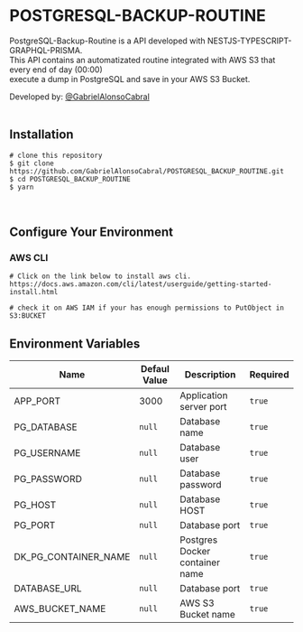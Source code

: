 # POSTGRESQL-BACKUP-ROUTINE
  PostgreSQL-Backup-Routine is a API developed with NESTJS-TYPESCRIPT-GRAPHQL-PRISMA. <br/>
  This API contains an automatizated routine integrated with AWS S3 that every end of day (00:00) <br/>
  execute a dump in PostgreSQL and save in your AWS S3 Bucket.  


  Developed by: <a href="https://www.github.com/gabrielAlonsoCabral">@GabrielAlonsoCabral</a>  
  <br/>

## Installation

```
# clone this repository
$ git clone https://github.com/GabrielAlonsoCabral/POSTGRESQL_BACKUP_ROUTINE.git
$ cd POSTGRESQL_BACKUP_ROUTINE
$ yarn
```

<br/>

## Configure Your Environment

### AWS CLI
```
# Click on the link below to install aws cli.
https://docs.aws.amazon.com/cli/latest/userguide/getting-started-install.html

# check it on AWS IAM if your has enough permissions to PutObject in S3:BUCKET
```

## Environment Variables

  <table>
    <thead>
      <tr>
        <th>Name</th>
        <th>Defaul Value</th>
        <th>Description</th>
        <th>Required</th>        
      </tr>
    </thead>
    <tbody>
        <tr>
            <td>APP_PORT</td>
            <td>3000</td>
            <td>Application server port</td>
            <td><code>true</code></td>        
        </tr>
        <tr>
            <td>PG_DATABASE</td>
            <td><code>null</code></td>
            <td>Database name</td>        
            <td><code>true</code></td>    
        </tr>
        <tr>
            <td>PG_USERNAME</td>
            <td><code>null</code></td>
            <td>Database user</td>        
            <td><code>true</code></td>    
        </tr>
        <tr>
            <td>PG_PASSWORD</td>
            <td><code>null</code></td>
            <td>Database password</td>        
            <td><code>true</code></td>    
        </tr>
        <tr>
            <td>PG_HOST</td>
            <td><code>null</code></td>
            <td>Database HOST</td>        
            <td><code>true</code></td>    
        </tr>
        <tr>
            <td>PG_PORT</td>
            <td><code>null</code></td>
            <td>Database port</td>        
            <td><code>true</code></td>    
        </tr>
        <tr>
            <td>DK_PG_CONTAINER_NAME</td>
            <td><code>null</code></td>
            <td>Postgres Docker container name</td>        
            <td><code>true</code></td>    
        </tr>
        <tr>
            <td>DATABASE_URL</td>
            <td><code>null</code></td>
            <td>Database port</td>        
            <td><code>true</code></td>    
        </tr>
        <tr>
            <td>AWS_BUCKET_NAME</td>
            <td><code>null</code></td>
            <td>AWS S3 Bucket name</td>        
            <td><code>true</code></td>    
        </tr>
    </tbody>
  </table>